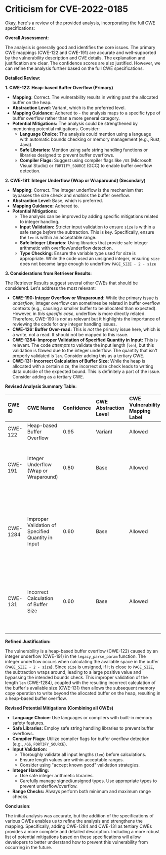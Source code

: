# Criticism for CVE-2022-0185

Okay, here's a review of the provided analysis, incorporating the full CWE specifications:

**Overall Assessment:**

The analysis is generally good and identifies the core issues.  The primary CWE mappings (CWE-122 and CWE-191) are accurate and well-supported by the vulnerability description and CVE details. The explanation and justification are clear. The confidence scores are also justified. However, we can refine the analysis further based on the full CWE specifications.

**Detailed Review:**

**1. CWE-122: Heap-based Buffer Overflow (Primary)**

*   **Mapping:** Correct. The vulnerability results in writing past the allocated buffer on the heap.
*   **Abstraction Level:** Variant, which is the preferred level.
*   **Mapping Guidance:** Adhered to - the analysis maps to a specific type of buffer overflow rather than a more general category.
*   **Potential Mitigations:**  The analysis could be strengthened by mentioning potential mitigations.  Consider:
    *   **Language Choice:** The analysis could mention using a language with automatic bounds checking or memory management (e.g., Rust, Java).
    *   **Safe Libraries:** Mention using safe string handling functions or libraries designed to prevent buffer overflows.
    *   **Compiler Flags:** Suggest using compiler flags like `/GS` (Microsoft Visual Studio) or `FORTIFY_SOURCE` (GCC) to enable buffer overflow detection.

**2. CWE-191: Integer Underflow (Wrap or Wraparound) (Secondary)**

*   **Mapping:** Correct. The integer underflow is the mechanism that bypasses the size check and *enables* the buffer overflow.
*   **Abstraction Level:** Base, which is preferred.
*   **Mapping Guidance:** Adhered to.
*   **Potential Mitigations:**
    *   The analysis can be improved by adding specific mitigations related to integer handling.
    *   **Input Validation:** Stricter input validation to ensure `size` is within a safe range *before* the subtraction.  This is key.  Specifically, ensure the `len` is within an acceptable range.
    *   **Safe Integer Libraries:** Using libraries that provide safe integer arithmetic with overflow/underflow detection.
    *   **Type Checking:**  Ensure the variable type used for size is appropriate. While the code used an unsigned integer, ensuring `size` does not become large enough to underflow `PAGE_SIZE - 2 - size`

**3. Considerations from Retriever Results:**

The Retriever Results suggest several other CWEs that should be considered. Let's address the most relevant:

*   **CWE-190: Integer Overflow or Wraparound:**  While the primary issue is *underflow*, integer overflow can sometimes be related in buffer overflow contexts (e.g., causing a smaller buffer to be allocated than expected).  However, in *this specific case*, underflow is more directly related. Therefore, CWE-190 is *not* as relevant but it highlights the importance of reviewing the code for *any* integer handling issues.
*   **CWE-126: Buffer Over-read:** This is *not* the primary issue here, which is a write, not a read. It should not be mapped to this issue.
*   **CWE-1284: Improper Validation of Specified Quantity in Input:** This is relevant. The code *attempts* to validate the input length (`len`), but this validation is flawed due to the integer underflow. The quantity that isn't properly validated is `len`. Consider adding this as a tertiary CWE.
*   **CWE-131: Incorrect Calculation of Buffer Size:** While the heap is allocated with a certain size, the incorrect size check leads to writing data outside of the expected bound. This is definitely a part of the issue. Consider adding as a tertiary CWE.

**Revised Analysis Summary Table:**

| CWE ID  | CWE Name                                  | Confidence | CWE Abstraction Level | CWE Vulnerability Mapping Label | CWE-Vulnerability Mapping Notes                                                                                                                                                                                                                                                                                                                                                          |
| :------ | :---------------------------------------- | :--------- | :---------------------- | :------------------------------ | :--------------------------------------------------------------------------------------------------------------------------------------------------------------------------------------------------------------------------------------------------------------------------------------------------------------------------------------------------------------------------------------------- |
| CWE-122 | Heap-based Buffer Overflow                  | 0.95       | Variant                | Allowed                       | Primary                                                                                                                                                                                                                                                                                                                                                             |
| CWE-191 | Integer Underflow (Wrap or Wraparound)    | 0.80       | Base                   | Allowed                       | Secondary - This leads to the incorrect size calculation that allows the heap overflow.                                                                                                                                                                                                                                                                                       |
| CWE-1284 | Improper Validation of Specified Quantity in Input | 0.60       | Base                   | Allowed                       | Tertiary - The code attempts to validate the length `len`, but fails because the integer underflow bypasses the intended check.                                                                                                                                                                                                                                       |
| CWE-131 | Incorrect Calculation of Buffer Size | 0.60       | Base                   | Allowed                       | Tertiary - The incorrect integer math leads to the code writing data out of the allocated heap bounds.                                                                                                                                                                                                                                       |

**Refined Justification:**

The vulnerability is a heap-based buffer overflow (CWE-122) caused by an integer underflow (CWE-191) in the `legacy_parse_param` function. The integer underflow occurs when calculating the available space in the buffer (`PAGE_SIZE - 2 - size`). Since `size` is unsigned, if it is close to `PAGE_SIZE`, the subtraction wraps around, leading to a large positive value and bypassing the intended bounds check. This improper validation of the length `len` (CWE-1284), coupled with the resulting incorrect calculation of the buffer's available size (CWE-131) then allows the subsequent memory copy operation to write beyond the allocated buffer on the heap, resulting in a heap-based buffer overflow.

**Revised Potential Mitigations (Combining all CWEs)**

*   **Language Choice:** Use languages or compilers with built-in memory safety features.
*   **Safe Libraries:** Employ safe string handling libraries to prevent buffer overflows.
*   **Compiler Flags:** Utilize compiler flags for buffer overflow detection (e.g., `/GS`, `FORTIFY_SOURCE`).
*   **Input Validation:**
    *   Thoroughly validate all input lengths (`len`) before calculations.
    *   Ensure length values are within acceptable ranges.
    *   Consider using "accept known good" validation strategies.
*   **Integer Handling:**
    *   Use safe integer arithmetic libraries.
    *   Carefully manage signed/unsigned types.  Use appropriate types to prevent underflow/overflow.
*   **Range Checks:** Always perform both minimum and maximum range checks.

**Conclusion:**

The initial analysis was accurate, but the addition of the specifications of various CWEs enables us to refine the analysis and strengthens the mapping. Specifically, adding CWE-1284 and CWE-131 as tertiary CWEs provides a more complete and detailed description. Including a more robust list of potential mitigations based on these specifications will allow developers to better understand how to prevent this vulnerability from occurring in the future.